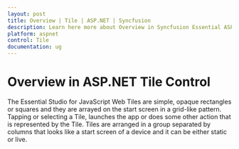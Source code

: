 ```yaml
---
layout: post
title: Overview | Tile | ASP.NET | Syncfusion
description: Learn here more about Overview in Syncfusion Essential ASP.NET Tile Control, its element and more
platform: aspnet
control: Tile
documentation: ug
---
```


# Overview in ASP.NET Tile Control

The Essential Studio for JavaScript Web Tiles are simple, opaque rectangles or squares and they are arrayed on the start screen in a grid-like pattern. Tapping or selecting a Tile, launches the app or does some other action that is represented by the Tile. Tiles are arranged in a group separated by columns that looks like a start screen of a device and it can be either static or live.

